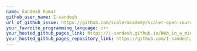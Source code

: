 ```yaml
---
name: Sandesh Kumar
github_user_name: I-sandesh
url_of_github_issue: https://github.com/scaleracademy/scaler-open-source-september-challenge/issues/50 
your_favroite_programming_language: c++
your_hosted_github_pages_link: https://i-sandesh.github.io/Web_in_a_min/
your_hosted_github_pages_repository_link: https://github.com/I-sandesh/Web_in_a_min
---
```

